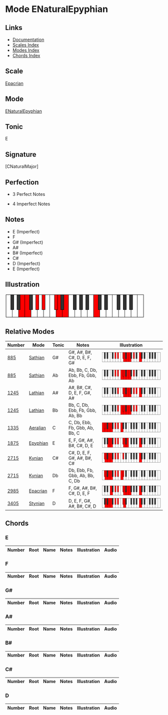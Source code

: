 # Mode ENaturalEpyphian

## Links

- [Documentation](index.md)
- [Scales Index](Scales.md)
- [Modes Index](Modes.md)
- [Chords Index](Chords.md)

## Scale

[Epacrian](ScaleEpacrian.md)

## Mode

[ENaturalEpyphian](ModeENaturalEpyphian.md)

## Tonic

E

## Signature

[CNaturalMajor]

## Perfection

 - 3 Perfect Notes

 - 4 Imperfect Notes

## Notes

- E (Imperfect)
- F
- G# (Imperfect)
- A#
- B# (Imperfect)
- C#
- D (Imperfect)
- E (Imperfect)

## Illustration

![ENaturalEpyphian](ModeENaturalEpyphian.png)

## Relative Modes

| Number | Mode | Tonic | Notes | Illustration |
|--------|------|-------|-------|--------------|
| [885](https://ianring.com/musictheory/scales/885) | [Sathian](ModeSathian.md) | G# | G#, A#, B#, C#, D, E, F, G# | ![GSharpSathian](ModeGSharpSathian.png) |
| [885](https://ianring.com/musictheory/scales/885) | [Sathian](ModeSathian.md) | Ab | Ab, Bb, C, Db, Ebb, Fb, Gbb, Ab | ![AFlatSathian](ModeAFlatSathian.png) |
| [1245](https://ianring.com/musictheory/scales/1245) | [Lathian](ModeLathian.md) | A# | A#, B#, C#, D, E, F, G#, A# | ![ASharpLathian](ModeASharpLathian.png) |
| [1245](https://ianring.com/musictheory/scales/1245) | [Lathian](ModeLathian.md) | Bb | Bb, C, Db, Ebb, Fb, Gbb, Ab, Bb | ![BFlatLathian](ModeBFlatLathian.png) |
| [1335](https://ianring.com/musictheory/scales/1335) | [Aeralian](ModeAeralian.md) | C | C, Db, Ebb, Fb, Gbb, Ab, Bb, C | ![CNaturalAeralian](ModeCNaturalAeralian.png) |
| [1875](https://ianring.com/musictheory/scales/1875) | [Epyphian](ModeEpyphian.md) | E | E, F, G#, A#, B#, C#, D, E | ![ENaturalEpyphian](ModeENaturalEpyphian.png) |
| [2715](https://ianring.com/musictheory/scales/2715) | [Kynian](ModeKynian.md) | C# | C#, D, E, F, G#, A#, B#, C# | ![CSharpKynian](ModeCSharpKynian.png) |
| [2715](https://ianring.com/musictheory/scales/2715) | [Kynian](ModeKynian.md) | Db | Db, Ebb, Fb, Gbb, Ab, Bb, C, Db | ![DFlatKynian](ModeDFlatKynian.png) |
| [2985](https://ianring.com/musictheory/scales/2985) | [Epacrian](ModeEpacrian.md) | F | F, G#, A#, B#, C#, D, E, F | ![FNaturalEpacrian](ModeFNaturalEpacrian.png) |
| [3405](https://ianring.com/musictheory/scales/3405) | [Stynian](ModeStynian.md) | D | D, E, F, G#, A#, B#, C#, D | ![DNaturalStynian](ModeDNaturalStynian.png) |

## Chords

### E

| Number | Root | Name | Notes | Illustration | Audio |
|--------|------|------|-------|--------------|-------|

### F

| Number | Root | Name | Notes | Illustration | Audio |
|--------|------|------|-------|--------------|-------|

### G#

| Number | Root | Name | Notes | Illustration | Audio |
|--------|------|------|-------|--------------|-------|

### A#

| Number | Root | Name | Notes | Illustration | Audio |
|--------|------|------|-------|--------------|-------|

### B#

| Number | Root | Name | Notes | Illustration | Audio |
|--------|------|------|-------|--------------|-------|

### C#

| Number | Root | Name | Notes | Illustration | Audio |
|--------|------|------|-------|--------------|-------|

### D

| Number | Root | Name | Notes | Illustration | Audio |
|--------|------|------|-------|--------------|-------|

